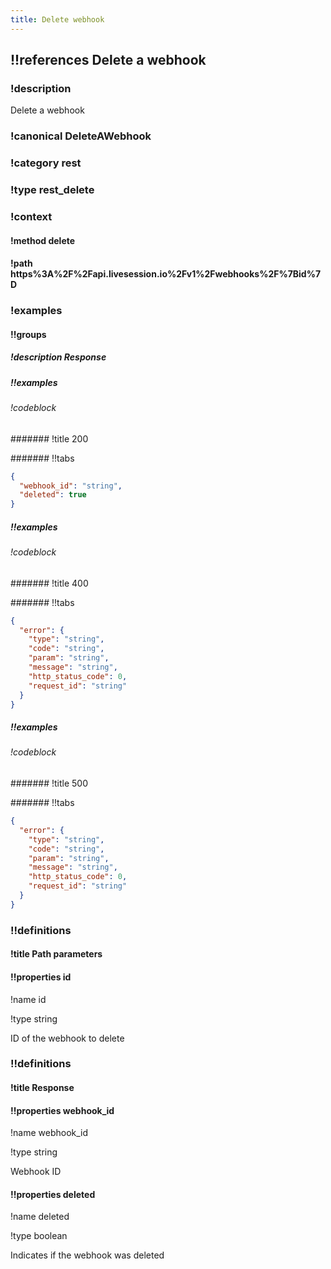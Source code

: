 ```yaml
---
title: Delete webhook
---
```

## !!references Delete a webhook

### !description


Delete a webhook&#x20;


### !canonical DeleteAWebhook

### !category rest

### !type rest_delete

### !context

#### !method delete

#### !path https%3A%2F%2Fapi.livesession.io%2Fv1%2Fwebhooks%2F%7Bid%7D

### !examples

#### !!groups

##### !description Response

##### !!examples

###### !codeblock

####### !title 200

####### !!tabs

```json !code json
{
  "webhook_id": "string",
  "deleted": true
}
```

##### !!examples

###### !codeblock

####### !title 400

####### !!tabs

```json !code json
{
  "error": {
    "type": "string",
    "code": "string",
    "param": "string",
    "message": "string",
    "http_status_code": 0,
    "request_id": "string"
  }
}
```

##### !!examples

###### !codeblock

####### !title 500

####### !!tabs

```json !code json
{
  "error": {
    "type": "string",
    "code": "string",
    "param": "string",
    "message": "string",
    "http_status_code": 0,
    "request_id": "string"
  }
}
```

### !!definitions

#### !title Path parameters

#### !!properties id

!name id

!type string

ID of the webhook to delete

### !!definitions

#### !title Response

#### !!properties webhook_id

!name webhook\_id

!type string

Webhook ID

#### !!properties deleted

!name deleted

!type boolean

Indicates if the webhook was deleted
